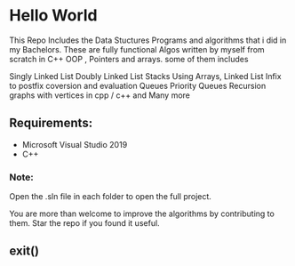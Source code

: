 # Hello World

This Repo Includes the Data Stuctures Programs and algorithms that i did in my Bachelors. 
These are fully functional Algos written by myself from scratch in C++ OOP , Pointers and arrays.
some of them includes 

Singly Linked List
Doubly Linked List
Stacks Using Arrays, Linked List
Infix to postfix coversion and evaluation
Queues
Priority Queues 
Recursion
graphs with vertices in cpp / c++
and Many more

## Requirements: 

- Microsoft Visual Studio 2019 
- C++

### Note:

Open the .sln file in each folder to open the full project.


You are more than welcome to improve the algorithms by contributing to them.
Star the repo if you found it useful.

## exit()
